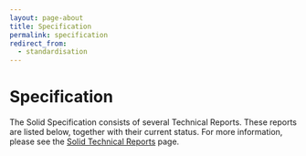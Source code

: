 ```yaml
---
layout: page-about
title: Specification
permalink: specification
redirect_from:
  - standardisation
---
```


# Specification

The Solid Specification consists of several Technical Reports. These reports are listed below, together with their current status. For more information, please see the [Solid Technical Reports](https://solidproject.org/TR/) page. 

<div id='trs'></div>

<script>

  const url = 'https://solidproject.org/TR';
  const id  = 'work-item-technical-reports';

  const df  = new DocumentFragment();
  const trs = document.getElementById('trs');

  fetch(url).then((response) => response.text()).then((body) => {
    df.appendChild(document.createElement(null)).innerHTML = body;
    trs.appendChild(df.getElementById(id));
  });

</script>
